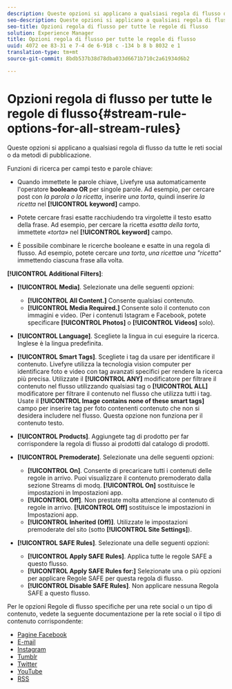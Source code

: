 ```yaml
---
description: Queste opzioni si applicano a qualsiasi regola di flusso da tutte le reti social o da metodi di pubblicazione.
seo-description: Queste opzioni si applicano a qualsiasi regola di flusso da tutte le reti social o da metodi di pubblicazione.
seo-title: Opzioni regola di flusso per tutte le regole di flusso
solution: Experience Manager
title: Opzioni regola di flusso per tutte le regole di flusso
uuid: 4072 ee 83-31 e 7-4 de 6-918 c -134 b 8 b 8032 e 1
translation-type: tm+mt
source-git-commit: 8bdb537b38d78dba033d6671b710c2a61934d6b2

---
```



# Opzioni regola di flusso per tutte le regole di flusso{#stream-rule-options-for-all-stream-rules}

Queste opzioni si applicano a qualsiasi regola di flusso da tutte le reti social o da metodi di pubblicazione.

Funzioni di ricerca per campi testo e parole chiave:

* Quando immettete le parole chiave, Livefyre usa automaticamente l&#39;operatore **booleano OR** per singole parole. Ad esempio, per cercare post con *la parola o* *la ricetta*, inserire *una torta*, quindi inserire *la ricetta* nel **[!UICONTROL keyword]** campo.

* Potete cercare frasi esatte racchiudendo tra virgolette il testo esatto della frase. Ad esempio, per cercare la ricetta *esatta della torta*, immettete *«torta»* nel **[!UICONTROL keyword]** campo.

* È possibile combinare le ricerche booleane e esatte in una regola di flusso. Ad esempio, potete cercare *una torta*, *una ricetta*e *una &quot;ricetta&quot;* immettendo ciascuna frase alla volta.

**[!UICONTROL Additional Filters]**:

* **[!UICONTROL Media]**. Selezionate una delle seguenti opzioni:

   * **[!UICONTROL All Content.]** Consente qualsiasi contenuto.
   * **[!UICONTROL Media Required.]** Consente solo il contenuto con immagini e video. (Per i contenuti Istagram e Facebook, potete specificare **[!UICONTROL Photos]** o **[!UICONTROL Videos]** solo).

* **[!UICONTROL Language]**. Scegliete la lingua in cui eseguire la ricerca. Inglese è la lingua predefinita.
* **[!UICONTROL Smart Tags]**. Scegliete i tag da usare per identificare il contenuto. Livefyre utilizza la tecnologia vision computer per identificare foto e video con tag avanzati specifici per rendere la ricerca più precisa. Utilizzate il **[!UICONTROL ANY]** modificatore per filtrare il contenuto nel flusso utilizzando qualsiasi tag o **[!UICONTROL ALL]** modificatore per filtrare il contenuto nel flusso che utilizza tutti i tag. Usate il **[!UICONTROL Image contains none of these smart tags]** campo per inserire tag per foto contenenti contenuto che non si desidera includere nel flusso. Questa opzione non funziona per il contenuto testo.

* **[!UICONTROL Products]**. Aggiungete tag di prodotto per far corrispondere la regola di flusso ai prodotti dal catalogo di prodotti.
* **[!UICONTROL Premoderate]**. Selezionate una delle seguenti opzioni:

   * **[!UICONTROL On]**. Consente di precaricare tutti i contenuti delle regole in arrivo. Puoi visualizzare il contenuto premoderato dalla sezione Streams di modq. **[!UICONTROL On]** sostituisce le impostazioni in Impostazioni app.
   * **[!UICONTROL Off]**. Non prestate molta attenzione al contenuto di regole in arrivo. **[!UICONTROL Off]** sostituisce le impostazioni in Impostazioni app.
   * **[!UICONTROL Inherited (Off)]**. Utilizzate le impostazioni premoderate del sito (sotto **[!UICONTROL Site Settings]**).

* **[!UICONTROL SAFE Rules]**. Selezionate una delle seguenti opzioni:
   * **[!UICONTROL Apply SAFE Rules]**. Applica tutte le regole SAFE a questo flusso.
   * **[!UICONTROL Apply SAFE Rules for:]** Selezionate una o più opzioni per applicare Regole SAFE per questa regola di flusso.
   * **[!UICONTROL Disable SAFE Rules]**. Non applicare nessuna Regola SAFE a questo flusso.

Per le opzioni Regole di flusso specifiche per una rete social o un tipo di contenuto, vedete la seguente documentazione per la rete social o il tipo di contenuto corrispondente:

* [Pagine Facebook](../c-streams/c-facebook-page-rules.md#c_facebook_page_rules)
* [E-mail](../c-streams/c-email-rules.md#c_email_rules)
* [Instagram](../c-streams/c-instagram-rules.md#c_instagram_rules)
* [Tumblr](../c-streams/c-tumblr-rules.md#c_tumblr_rules)
* [Twitter](../c-streams/c-twitter-rules.md#c_twitter_rules)
* [YouTube](../c-streams/c-youtube-rules/c-youtube-rules.md#c_youtube_rules)
* [RSS](../c-streams/c-rss-rules-streams.md#c_rss_rules_streams)
